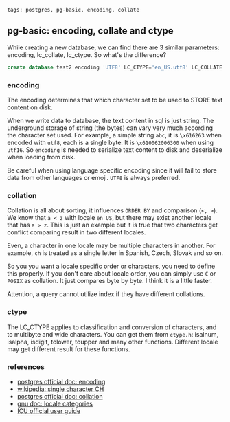 ```metadata
tags: postgres, pg-basic, encoding, collate
```

## pg-basic: encoding, collate and ctype
While creating a new database, we can find there are 3 similar parameters: encoding,
 lc_collate, lc_ctype. So what's the difference?

```sql
create database test2 encoding 'UTF8' LC_CTYPE='en_US.utf8' LC_COLLATE 'en_US.utf8';
```

### encoding
The encoding determines that which character set to be used to STORE text content on
 disk.

When we write data to database, the text content in sql is just string. The underground
 storage of string (the bytes) can vary very much according the character set used. For
 example, a simple string `abc`, it is `\x616263` when encoded with `utf8`, each is a
 single byte. It is `\x610062006300` when using `utf16`. So `encoding` is needed to
 serialize text content to disk and deserialize when loading from disk.

Be careful when using language specific encoding since it will fail to store data from
 other languages or emoji. `UTF8` is always preferred.

### collation
Collation is all about sorting, it influences `ORDER BY` and comparison (`<, >`).
We know that `a < z` with locale `en_US`, but there may exist another locale that has
`a > z`. This is just an example but it is true that two characters get conflict comparing
 result in two different locales.

Even, a character in one locale may be multiple characters in another. For example, `ch`
 is treated as a single letter in Spanish, Czech, Slovak and so on.

So you you want a locale specific order or characters, you need to define this properly.
If you don't care about locale order, you can simply use `C` or `POSIX` as collation.
It just compares byte by byte. I think it is a little faster.

Attention, a query cannot utilize index if they have different collations.

### ctype
The LC_CTYPE applies to classification and conversion of characters, and to multibyte and
 wide characters. You can get them from `ctype.h`: isalnum, isalpha, isdigit, tolower,
 toupper and many other functions. Different locale may get different result for these
 functions.

### references
- [postgres official doc: encoding](https://www.postgresql.org/docs/current/multibyte.html)
- [wikipedia: single character CH](https://en.wikipedia.org/wiki/Ch_(digraph))
- [postgres official doc: collation](https://www.postgresql.org/docs/12/collation.html)
- [gnu doc: locale categories](https://www.gnu.org/software/libc/manual/html_node/Locale-Categories.html)
- [ICU official user guide](http://userguide.icu-project.org/i18n)
